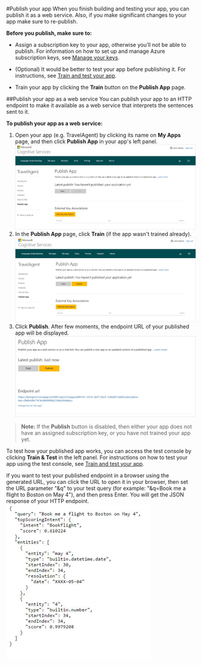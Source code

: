 <!-- 
NavPath: LUIS API
LinkLabel: PublishApp
Url: LUIS-api/documentation/home
Weight: 81
-->

#Publish your app
When you finish building and testing your app, you can publish it as a web service. Also, if you make significant changes to your app make sure to re-publish.

**Before you publish, make sure to:**

* Assign a subscription key to your app, otherwise you’ll not be able to publish. For information on how to set up and manage Azure subscription keys, see [Manage your keys](Manage-Keys.md).

* (Optional) It would be better to test your app before publishing it. For instructions, see [Train and test your app](Train-Test.md).

* Train your app by clicking the **Train** button on the **Publish App** page. 


##Publish your app as a web service
You can publish your app to an HTTP endpoint to make it available as a web service that interprets the sentences sent to it. 

**To publish your app as a web service:**

1. Open your app (e.g. TravelAgent) by clicking its name on **My Apps** page, and then click **Publish App** in your app's left panel.
![Train before publishing](/Content/en-us/LUIS/Images/PublishApp-TrainFirst.JPG)
2. In the **Publish App** page, click **Train** (if the app wasn't trained already).
![Publish your app](/Content/en-us/LUIS/Images/PublishApp-enabled.JPG)
3. Click **Publish**. After few moments, the endpoint URL of your published app will be displayed.  
![Application Published to HTTP endpoint](/Content/en-us/LUIS/Images/PublishApp-URL.JPG)

 > **Note:**
> If the **Publish** button is disabled, then either your app does not have an assigned subscription key, or you have not trained your app yet.

To test how your published app works, you can access the test console by clicking **Train & Test** in the left panel. For instructions on how to test your app using the test console, see [Train and test your app](Train-Test.md).

If you want to test your published endpoint in a browser using the generated URL, you can click the URL to open it in your browser, then set the URL parameter "&q" to your test query (for example: "&q=Book me a flight to Boston on May 4"), and then press Enter. You will get the JSON response of your HTTP endpoint. 
![JSON response of published HTTP endpoint](/Content/en-us/LUIS/Images/PublishApp-JSONresponse.JPG)

